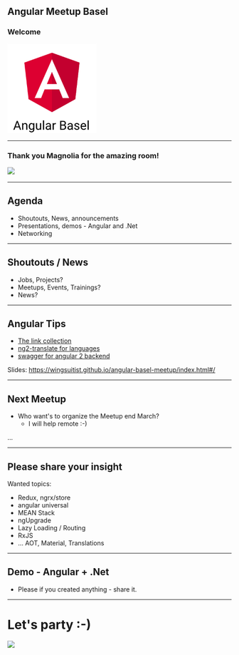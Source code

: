 ## Angular Meetup Basel

### Welcome

<img src="theme/assets/angular2-basel.png" style="height:200px">

----

### Thank you Magnolia for the amazing room!
<img src="https://www.magnolia-cms.com/.resources/corporate-website-2015/webresources/img/logo/magnolia_logo.png" style="height:100px">

----

## Agenda

* Shoutouts, News, announcements
* Presentations, demos - Angular and .Net
* Networking


----

## Shoutouts / News

* Jobs, Projects?
* Meetups, Events, Trainings?
* News?

----

## Angular Tips

* [The link collection](https://github.com/AngularClass/awesome-angular2)
* [ng2-translate for languages](https://www.npmjs.com/package/ng2-translate)
* [swagger for angular 2 backend](https://github.com/nvdnkpr/angular2-swagger-client-generator/blob/master/templates/angular2-service.mustache)

Slides: https://wingsuitist.github.io/angular-basel-meetup/index.html#/

----

## Next Meetup

* Who want's to organize the Meetup end March?
  * I will help remote :-)

...

----

## Please share your insight

Wanted topics:

* Redux, ngrx/store
* angular universal
* MEAN Stack
* ngUpgrade
* Lazy Loading / Routing
* RxJS
* ... AOT, Material, Translations

---

## Demo - Angular + .Net

* Please if you created anything - share it.

----

# Let's party :-)

<img src="https://media.makeameme.org/created/networking.jpg">
